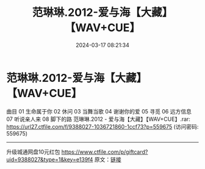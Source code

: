 ﻿---
title: 范琳琳.2012-爱与海【大藏】【WAV+CUE】
date: 2024-03-17 08:21:34
categories: WAV车载音乐、镜像
tags: 华语中文
---
# 范琳琳.2012-爱与海【大藏】【WAV+CUE】

曲目
01 生命属于你
02 休问
03 当舞当歌
04 谢谢你的爱
05 寻觅
06 远方信息
07 听说亲人来
08 脚下的路
范琳琳.2012 - 爱与海【大藏】【WAV+CUE】.rar: https://url27.ctfile.com/f/9388027-1036721860-1ccf73?p=559675
(访问密码: 559675)
**************************
升级城通网盘10元红包 https://www.ctfile.com/p/giftcard?uid=9388027&type=1&key=e139f4
原文：[链接](https://blog.sina.com.cn/s/blog_1647c7e76010314qv.html)